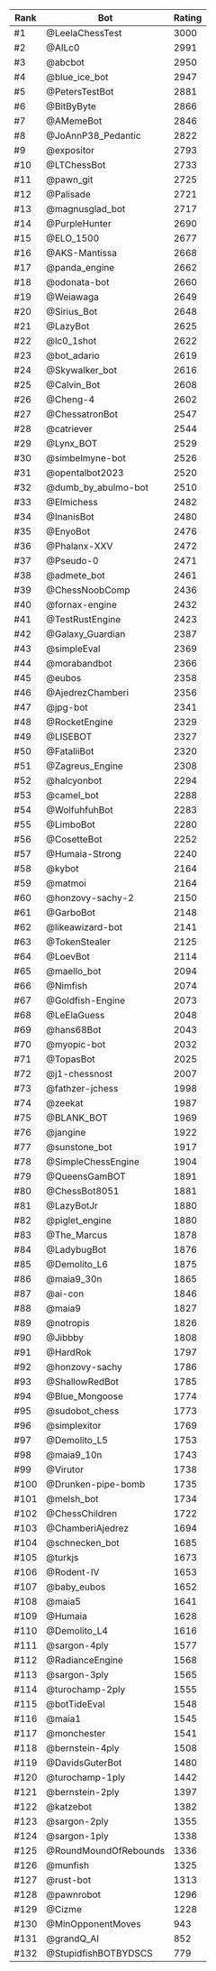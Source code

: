 Rank|Bot|Rating
---|---|---
#1|@LeelaChessTest|3000
#2|@AILc0|2991
#3|@abcbot|2950
#4|@blue_ice_bot|2947
#5|@PetersTestBot|2881
#6|@BitByByte|2866
#7|@AMemeBot|2846
#8|@JoAnnP38_Pedantic|2822
#9|@expositor|2793
#10|@LTChessBot|2733
#11|@pawn_git|2725
#12|@Palisade|2721
#13|@magnusglad_bot|2717
#14|@PurpleHunter|2690
#15|@ELO_1500|2677
#16|@AKS-Mantissa|2668
#17|@panda_engine|2662
#18|@odonata-bot|2660
#19|@Weiawaga|2649
#20|@Sirius_Bot|2648
#21|@LazyBot|2625
#22|@lc0_1shot|2622
#23|@bot_adario|2619
#24|@Skywalker_bot|2616
#25|@Calvin_Bot|2608
#26|@Cheng-4|2602
#27|@ChessatronBot|2547
#28|@catriever|2544
#29|@Lynx_BOT|2529
#30|@simbelmyne-bot|2526
#31|@opentalbot2023|2520
#32|@dumb_by_abulmo-bot|2510
#33|@Elmichess|2482
#34|@InanisBot|2480
#35|@EnyoBot|2476
#36|@Phalanx-XXV|2472
#37|@Pseudo-0|2471
#38|@admete_bot|2461
#39|@ChessNoobComp|2436
#40|@fornax-engine|2432
#41|@TestRustEngine|2423
#42|@Galaxy_Guardian|2387
#43|@simpleEval|2369
#44|@morabandbot|2366
#45|@eubos|2358
#46|@AjedrezChamberi|2356
#47|@jpg-bot|2341
#48|@RocketEngine|2329
#49|@LISEBOT|2327
#50|@FataliiBot|2320
#51|@Zagreus_Engine|2308
#52|@halcyonbot|2294
#53|@camel_bot|2288
#54|@WolfuhfuhBot|2283
#55|@LimboBot|2280
#56|@CosetteBot|2252
#57|@Humaia-Strong|2240
#58|@kybot|2164
#59|@matmoi|2164
#60|@honzovy-sachy-2|2150
#61|@GarboBot|2148
#62|@likeawizard-bot|2141
#63|@TokenStealer|2125
#64|@LoevBot|2114
#65|@maello_bot|2094
#66|@Nimfish|2074
#67|@Goldfish-Engine|2073
#68|@LeElaGuess|2048
#69|@hans68Bot|2043
#70|@myopic-bot|2032
#71|@TopasBot|2025
#72|@j1-chessnost|2007
#73|@fathzer-jchess|1998
#74|@zeekat|1987
#75|@BLANK_BOT|1969
#76|@jangine|1922
#77|@sunstone_bot|1917
#78|@SimpleChessEngine|1904
#79|@QueensGamBOT|1891
#80|@ChessBot8051|1881
#81|@LazyBotJr|1880
#82|@piglet_engine|1880
#83|@The_Marcus|1878
#84|@LadybugBot|1876
#85|@Demolito_L6|1875
#86|@maia9_30n|1865
#87|@ai-con|1846
#88|@maia9|1827
#89|@notropis|1826
#90|@Jibbby|1808
#91|@HardRok|1797
#92|@honzovy-sachy|1786
#93|@ShallowRedBot|1785
#94|@Blue_Mongoose|1774
#95|@sudobot_chess|1773
#96|@simplexitor|1769
#97|@Demolito_L5|1753
#98|@maia9_10n|1743
#99|@Virutor|1738
#100|@Drunken-pipe-bomb|1735
#101|@melsh_bot|1734
#102|@ChessChildren|1722
#103|@ChamberiAjedrez|1694
#104|@schnecken_bot|1685
#105|@turkjs|1673
#106|@Rodent-IV|1653
#107|@baby_eubos|1652
#108|@maia5|1641
#109|@Humaia|1628
#110|@Demolito_L4|1616
#111|@sargon-4ply|1577
#112|@RadianceEngine|1568
#113|@sargon-3ply|1565
#114|@turochamp-2ply|1555
#115|@botTideEval|1548
#116|@maia1|1545
#117|@monchester|1541
#118|@bernstein-4ply|1508
#119|@DavidsGuterBot|1480
#120|@turochamp-1ply|1442
#121|@bernstein-2ply|1397
#122|@katzebot|1382
#123|@sargon-2ply|1355
#124|@sargon-1ply|1338
#125|@RoundMoundOfRebounds|1336
#126|@munfish|1325
#127|@rust-bot|1313
#128|@pawnrobot|1296
#129|@Cizme|1228
#130|@MinOpponentMoves|943
#131|@grandQ_AI|852
#132|@StupidfishBOTBYDSCS|779
